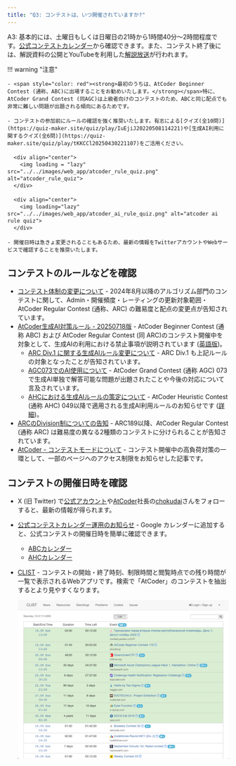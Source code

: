 ```yaml
---
title: "Q3: コンテストは、いつ開催されていますか?"
---
```


A3: 基本的には、土曜日もしくは日曜日の21時から1時間40分〜2時間程度です。[公式コンテストカレンダー](https://atcoder.jp/posts/1422)から確認できます。また、コンテスト終了後には、解説資料の公開とYouTubeを利用した[解説放送](https://www.youtube.com/channel/UCtG3StnbhxHxXfE6Q4cPZwQ)が行われます。

!!! warning "注意"

    - <span style="color: red"><strong>最初のうちは、AtCoder Beginner Contest (通称、ABC)に出場することをお勧めいたします。</strong></span>特に、AtCoder Grand Contest (同AGC)は上級者向けのコンテストのため、ABCと同じ配点でも非常に難しい問題が出題される傾向にあるためです。

    - コンテストの参加前にルールの確認を強く推奨いたします。有志による[クイズ(全10問)](https://quiz-maker.site/quiz/play/IuEjiJ20220508114221)や[生成AI利用に関するクイズ(全6問)](https://quiz-maker.site/quiz/play/tKKCCl20250430221107)をご活用ください。

      <div align="center">
        <img loading = "lazy" src="../../images/web_app/atcoder_rule_quiz.png" alt="atcoder_rule_quiz">
      </div>

      <div align="center">
        <img loading="lazy" src="../../images/web_app/atcoder_ai_rule_quiz.png" alt="atcoder ai rule quiz">
      </div>

    - 開催日時は急きょ変更されることもあるため、最新の情報をTwitterアカウントやWebサービスで確認することを推奨いたします。

## コンテストのルールなどを確認

<!-- markdown-link-check-disable -->

- [コンテスト体制の変更について](https://atcoder.jp/posts/1280) - 2024年8月以降のアルゴリズム部門のコンテストに関して、Admin・開催頻度・レーティングの更新対象範囲・AtCoder Regular Contest (通称、ARC) の難易度と配点の変更点が告知されています。
- [AtCoder生成AI対策ルール - 20250718版](https://info.atcoder.jp/entry/llm-rules-ja) - AtCoder Beginner Contest (通称 ABC) および AtCoder Regular Contest (同 ARC)のコンテスト開催中を対象として、生成AIの利用における禁止事項が説明されています ([英語版](https://info.atcoder.jp/entry/llm-rules-en))。
    - [ARC Div.1 に関する生成AIルール変更について](https://atcoder.jp/posts/1513) - ARC Div.1 も上記ルールの対象となったことが告知されています。
    - [AGC073でのAI使用について](https://atcoder.jp/posts/1563) - AtCoder Grand Contest (通称 AGC) 073 で生成AI単独で解答可能な問題が出題されたことや今後の対応について言及されています。
    - [AHCにおける生成AIルールの策定について](https://atcoder.jp/posts/1494) - AtCoder Heuristic Contest (通称 AHC) 049以降で適用される生成AI利用ルールのお知らせです ([詳細](https://info.atcoder.jp/entry/ahc-llm-rules-ja))。
- [ARCのDivision制についての告知](https://atcoder.jp/posts/1364) - ARC189以降、AtCoder Regular Contest (通称 ARC) は難易度の異なる2種類のコンテストに分けられることが告知されています。
- [AtCoder - コンテストモードについて](https://atcoder.jp/posts/1021) - コンテスト開催中の高負荷対策の一環として、一部のページへのアクセス制限をお知らせした記事です。

<!-- markdown-link-check-enable -->

## コンテストの開催日時を確認

- X (旧 Twitter) で[公式アカウント](https://x.com/atcoder)や[AtCoder](https://atcoder.jp/)社長の[chokudai](https://x.com/chokudai)さんをフォローすると、最新の情報が得られます。

- [公式コンテストカレンダー運用のお知らせ](https://atcoder.jp/posts/1422) - Google カレンダーに追加すると、公式コンテストの開催日時を簡単に確認できます。
    - [ABCカレンダー](https://calendar.google.com/calendar/u/0?cid=Y180MzA3MDIxZTE0ZDhhMzNlYzgzNjI5YmM1MWQ2OTEzMWMwNjMxOGJiNGQ1ZmRjOTYwODNlZDE2ODFmMGEwZWQ2QGdyb3VwLmNhbGVuZGFyLmdvb2dsZS5jb20)
    - [AHCカレンダー](https://calendar.google.com/calendar/u/0?cid=Y18yYTZiOWYxNTc3Nzg0N2E5YmNlNDhlMDI2OTkyYmY2ZGZjOWE2ZTlhMjk3Mjk4YTFjNjQ5NWMwYjE3NjQ5NjU0QGdyb3VwLmNhbGVuZGFyLmdvb2dsZS5jb20)

- [CLIST](https://clist.by/) - コンテストの開始・終了時刻、制限時間と閲覧時点での残り時間が一覧で表示されるWebアプリです。検索で「AtCoder」のコンテストを抽出するとより見やすくなります。

  <div align="center">
    <img loading = "lazy" src="../../images/web_app/clist.png" alt="clist">
  </div>
